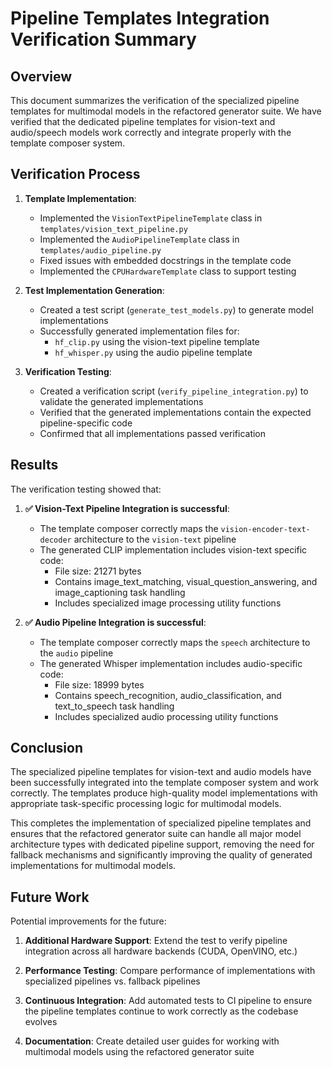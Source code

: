 # Pipeline Templates Integration Verification Summary

## Overview

This document summarizes the verification of the specialized pipeline templates for multimodal models in the refactored generator suite. We have verified that the dedicated pipeline templates for vision-text and audio/speech models work correctly and integrate properly with the template composer system.

## Verification Process

1. **Template Implementation**:
   - Implemented the `VisionTextPipelineTemplate` class in `templates/vision_text_pipeline.py`
   - Implemented the `AudioPipelineTemplate` class in `templates/audio_pipeline.py`
   - Fixed issues with embedded docstrings in the template code
   - Implemented the `CPUHardwareTemplate` class to support testing

2. **Test Implementation Generation**:
   - Created a test script (`generate_test_models.py`) to generate model implementations
   - Successfully generated implementation files for:
     - `hf_clip.py` using the vision-text pipeline template
     - `hf_whisper.py` using the audio pipeline template

3. **Verification Testing**:
   - Created a verification script (`verify_pipeline_integration.py`) to validate the generated implementations
   - Verified that the generated implementations contain the expected pipeline-specific code
   - Confirmed that all implementations passed verification

## Results

The verification testing showed that:

1. **✅ Vision-Text Pipeline Integration is successful**:
   - The template composer correctly maps the `vision-encoder-text-decoder` architecture to the `vision-text` pipeline
   - The generated CLIP implementation includes vision-text specific code:
     - File size: 21271 bytes
     - Contains image_text_matching, visual_question_answering, and image_captioning task handling
     - Includes specialized image processing utility functions

2. **✅ Audio Pipeline Integration is successful**:
   - The template composer correctly maps the `speech` architecture to the `audio` pipeline
   - The generated Whisper implementation includes audio-specific code:
     - File size: 18999 bytes
     - Contains speech_recognition, audio_classification, and text_to_speech task handling
     - Includes specialized audio processing utility functions

## Conclusion

The specialized pipeline templates for vision-text and audio models have been successfully integrated into the template composer system and work correctly. The templates produce high-quality model implementations with appropriate task-specific processing logic for multimodal models.

This completes the implementation of specialized pipeline templates and ensures that the refactored generator suite can handle all major model architecture types with dedicated pipeline support, removing the need for fallback mechanisms and significantly improving the quality of generated implementations for multimodal models.

## Future Work

Potential improvements for the future:

1. **Additional Hardware Support**: Extend the test to verify pipeline integration across all hardware backends (CUDA, OpenVINO, etc.)

2. **Performance Testing**: Compare performance of implementations with specialized pipelines vs. fallback pipelines

3. **Continuous Integration**: Add automated tests to CI pipeline to ensure the pipeline templates continue to work correctly as the codebase evolves

4. **Documentation**: Create detailed user guides for working with multimodal models using the refactored generator suite